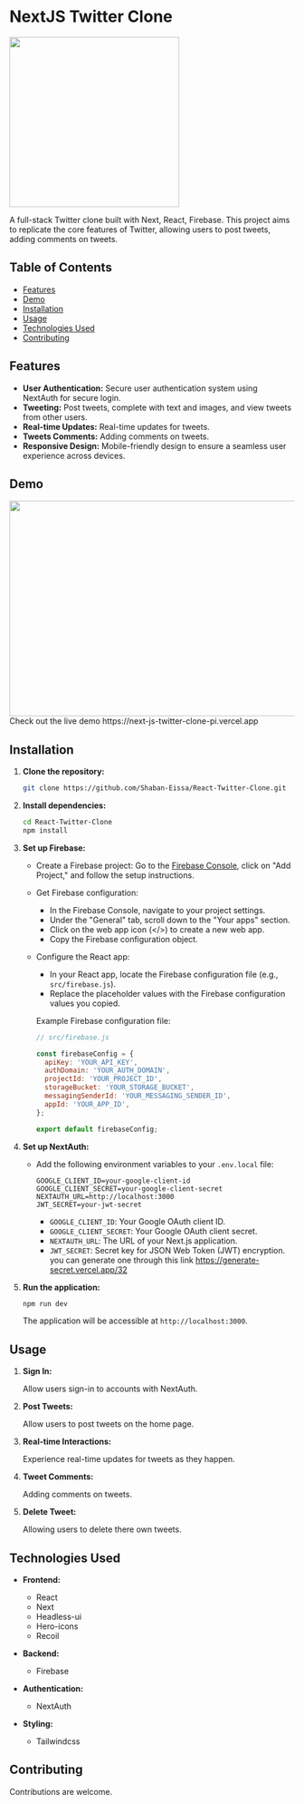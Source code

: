 # NextJS Twitter Clone

<img src="https://github.com/Shaban-Eissa/NextJS-Twitter-Clone/assets/49924090/bce78ad7-28ca-494e-b834-c13a4b4bc65a" width="300" height="300" />


A full-stack Twitter clone built with Next, React, Firebase. This project aims to replicate the core features of Twitter, allowing users to post tweets, adding comments on tweets.

## Table of Contents

* [Features](#features)
* [Demo](#demo)
* [Installation](#installation)
* [Usage](#usage)
* [Technologies Used](#technologies-used)
* [Contributing](#contributing)


## Features

* **User Authentication:** Secure user authentication system using NextAuth for secure login.
* **Tweeting:** Post tweets, complete with text and images, and view tweets from other users.
* **Real-time Updates:** Real-time updates for tweets.
* **Tweets Comments:** Adding comments on tweets.
* **Responsive Design:** Mobile-friendly design to ensure a seamless user experience across devices.


## Demo

<img src="https://github.com/Shaban-Eissa/NextJS-Twitter-Clone/assets/49924090/baf3a2f1-a8ae-4b2f-86a1-e19edf5282e6" width="900" height="380" />
<br />
Check out the live demo https://next-js-twitter-clone-pi.vercel.app

## Installation

1. **Clone the repository:**
    
    ```bash
    git clone https://github.com/Shaban-Eissa/React-Twitter-Clone.git
    ```
    
2. **Install dependencies:**
    
    ```bash
    cd React-Twitter-Clone
    npm install
    ```

3. **Set up Firebase:**
    
    * Create a Firebase project: Go to the [Firebase Console](https://console.firebase.google.com/), click on "Add Project," and follow the setup instructions.
        
    * Get Firebase configuration:
        
        * In the Firebase Console, navigate to your project settings.
        * Under the "General" tab, scroll down to the "Your apps" section.
        * Click on the web app icon (</>) to create a new web app.
        * Copy the Firebase configuration object.
    * Configure the React app:
        
        * In your React app, locate the Firebase configuration file (e.g., `src/firebase.js`).
        * Replace the placeholder values with the Firebase configuration values you copied.
        
        Example Firebase configuration file:
        
        ```javascript
        // src/firebase.js
        
        const firebaseConfig = {
          apiKey: 'YOUR_API_KEY',
          authDomain: 'YOUR_AUTH_DOMAIN',
          projectId: 'YOUR_PROJECT_ID',
          storageBucket: 'YOUR_STORAGE_BUCKET',
          messagingSenderId: 'YOUR_MESSAGING_SENDER_ID',
          appId: 'YOUR_APP_ID',
        };
        
        export default firebaseConfig;
        ```
        
    
4. **Set up NextAuth:**
    
    * Add the following environment variables to your `.env.local` file:
       
        ```env
        GOOGLE_CLIENT_ID=your-google-client-id
        GOOGLE_CLIENT_SECRET=your-google-client-secret
        NEXTAUTH_URL=http://localhost:3000
        JWT_SECRET=your-jwt-secret
        ```

        * `GOOGLE_CLIENT_ID`: Your Google OAuth client ID.
        * `GOOGLE_CLIENT_SECRET`: Your Google OAuth client secret.
        * `NEXTAUTH_URL`: The URL of your Next.js application.
        * `JWT_SECRET`: Secret key for JSON Web Token (JWT) encryption. you can generate one through this link https://generate-secret.vercel.app/32
    
5. **Run the application:**
    
    ```bash
    npm run dev
    ```
    
    The application will be accessible at `http://localhost:3000`.
    

## Usage

1. **Sign In:**
    
    Allow users sign-in to accounts with NextAuth.
    
2. **Post Tweets:**
    
     Allow users to post tweets on the home page.
    
    
4. **Real-time Interactions:**
    
    Experience real-time updates for tweets as they happen.


5. **Tweet Comments:**
    
    Adding comments on tweets.
   

6. **Delete Tweet:**
    
    Allowing users to delete there own tweets.


   

## Technologies Used

* **Frontend:**
    
    * React
    * Next
    * Headless-ui
    * Hero-icons
    * Recoil
      
* **Backend:**
    
    * Firebase
      
* **Authentication:**
  
    * NextAuth

* **Styling:**
    
    * Tailwindcss

## Contributing

Contributions are welcome.


